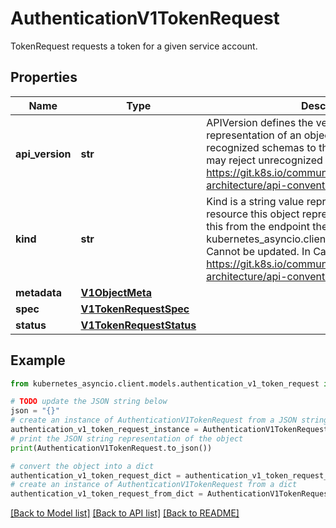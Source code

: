 # AuthenticationV1TokenRequest

TokenRequest requests a token for a given service account.

## Properties

Name | Type | Description | Notes
------------ | ------------- | ------------- | -------------
**api_version** | **str** | APIVersion defines the versioned schema of this representation of an object. Servers should convert recognized schemas to the latest internal value, and may reject unrecognized values. More info: https://git.k8s.io/community/contributors/devel/sig-architecture/api-conventions.md#resources | [optional] 
**kind** | **str** | Kind is a string value representing the REST resource this object represents. Servers may infer this from the endpoint the kubernetes_asyncio.client submits requests to. Cannot be updated. In CamelCase. More info: https://git.k8s.io/community/contributors/devel/sig-architecture/api-conventions.md#types-kinds | [optional] 
**metadata** | [**V1ObjectMeta**](V1ObjectMeta.md) |  | [optional] 
**spec** | [**V1TokenRequestSpec**](V1TokenRequestSpec.md) |  | 
**status** | [**V1TokenRequestStatus**](V1TokenRequestStatus.md) |  | [optional] 

## Example

```python
from kubernetes_asyncio.client.models.authentication_v1_token_request import AuthenticationV1TokenRequest

# TODO update the JSON string below
json = "{}"
# create an instance of AuthenticationV1TokenRequest from a JSON string
authentication_v1_token_request_instance = AuthenticationV1TokenRequest.from_json(json)
# print the JSON string representation of the object
print(AuthenticationV1TokenRequest.to_json())

# convert the object into a dict
authentication_v1_token_request_dict = authentication_v1_token_request_instance.to_dict()
# create an instance of AuthenticationV1TokenRequest from a dict
authentication_v1_token_request_from_dict = AuthenticationV1TokenRequest.from_dict(authentication_v1_token_request_dict)
```
[[Back to Model list]](../README.md#documentation-for-models) [[Back to API list]](../README.md#documentation-for-api-endpoints) [[Back to README]](../README.md)



